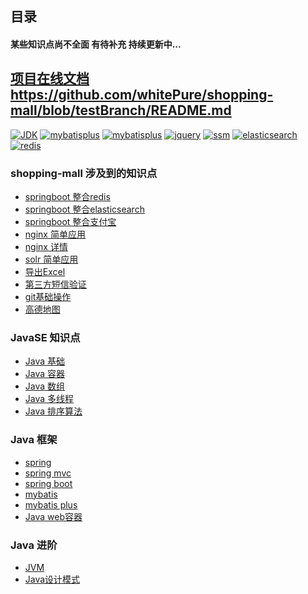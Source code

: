 ## 目录

#### 某些知识点尚不全面 有待补充 持续更新中...

## [项目在线文档https://github.com/whitePure/shopping-mall/blob/testBranch/README.md](https://github.com/whitePure/shopping-mall/blob/testBranch/README.md)

<a href="#"><img alt="JDK" src="https://img.shields.io/badge/JDK-1.8-orange"/></a>
<a href="#"><img alt="mybatisplus" src="https://img.shields.io/badge/mybatisplus-3.x-yellowgreen"/></a> 
<a href="#"><img alt="mybatisplus" src="https://img.shields.io/badge/springboot-2.x-green"/></a>
<a href="#"><img alt="jquery" src="https://img.shields.io/badge/jquery-1.x-red"/></a>
<a href="#"><img alt="ssm" src="https://img.shields.io/badge/ssm----lightgrey"/></a> 
<a href="#"><img alt="elasticsearch" src="https://img.shields.io/badge/elasticsearch-2.x-brightgreen"/></a>
<a href="#"><img alt="redis" src="https://img.shields.io/badge/redis-3.x-blue"/></a> 




### shopping-mall 涉及到的知识点
* [springboot 整合redis](http://note.youdao.com/noteshare?id=1fa57c57e8b682202f5e0fbd1d0860d7)
* [springboot 整合elasticsearch](http://note.youdao.com/noteshare?id=b2d0adec7938a4b5ec3b27f42f5eff87&sub=1A657EC3F36E4D57877A977EE4BAB2A1)
* [springboot 整合支付宝](http://note.youdao.com/noteshare?id=f8f7cff5827ea3968e718ab7c41c55fc&sub=3533CAECF28946F095DF6FF0254F3D70)
* [nginx 简单应用](http://note.youdao.com/noteshare?id=98c76327903b041acde98d787f7a9fac&sub=3D12D2CE160542AE8C10A99CE7DABE3A)
* [nginx 详情](https://github.com/Tinywan/lua-nginx-redis/edit/master/README.md)
* [solr 简单应用](http://note.youdao.com/noteshare?id=285a7f2542d1b2648157e78d5ce4797b)
* [导出Excel](http://note.youdao.com/noteshare?id=82991e343cd4cbdcdc5be09940d559e8&sub=4E23D5EFDCCD4CEFADC256B75D9EFF62)
* [第三方短信验证](http://note.youdao.com/noteshare?id=a9e7ccc71cbaaaf742f010827a654767&sub=BFF968C5B8214815BA28A0F0A9BEF642)
* [git基础操作](http://note.youdao.com/noteshare?id=e7067afd55327094ff33c8ef26dbea84)
* [高德地图](http://note.youdao.com/noteshare?id=066364f09ec04f76937c65a7ca2658de&sub=E57F4CD71ED341DFAA5731545E13D957)

### JavaSE 知识点
* [Java 基础](http://note.youdao.com/noteshare?id=69156f0401ee958e1de7ca1e189849b3&sub=7C333F2F1EC94CD79F810BF3F1C578FF)
* [Java 容器](http://note.youdao.com/noteshare?id=63b1bc94a6fba6a14765bf1665d64c96&sub=AA31C1AE060A4F00A600C81C3A2FB40C)
* [Java 数组](http://note.youdao.com/noteshare?id=ca3f141e3563d7c9c29904838b211ec7&sub=02E28CD9A66B4FAD941AFBEE533338EE)
* [Java 多线程](http://note.youdao.com/noteshare?id=1a175389db77e6a394af7bdb96d0a331&sub=2A896523D56F42049BB372C679741E92)
* [Java 排序算法](http://note.youdao.com/noteshare?id=48d1c8a2357c5607057f78d58869da42&sub=2516D8C55AE54FF399CA49B7F9E88D35)


### Java 框架
* [spring](http://note.youdao.com/noteshare?id=49b974e828c1c9250583afb6ce3765cf&sub=DEB3D11534E44586BF1A99485FED2A60)
* [spring mvc](http://note.youdao.com/noteshare?id=d4105140ad81b3d6edf1cd0aea075dd9&sub=C214C18E5D4049EB936ECE307E85DFEE)
* [spring boot](http://note.youdao.com/noteshare?id=4dac9ef61f23934e49b6438acef02646&sub=F874B71BA8444C489415982C513D351D)
* [mybatis](http://note.youdao.com/noteshare?id=5826f5af9ecfec79442969c86acc9a01&sub=6FCEB9D4D771436184A06A8A95D2AB56)
* [mybatis plus](https://mp.baomidou.com/)
* [Java web容器](http://note.youdao.com/noteshare?id=35f271443d60534df06239a75b75a9dd&sub=7022B347B3BE4D6AAD301757E18B0923)


### Java 进阶
* [JVM](http://note.youdao.com/noteshare?id=0714d6698f948216c6ec5acb038dedaf&sub=WEB8402854294fa083b8bc2b4ba34a95149)
* [Java设计模式](http://note.youdao.com/noteshare?id=c56a2db0a64379588eb92f2414714f5a&sub=0B3491A0B76B42B79A8AAAE09EC536B0)



